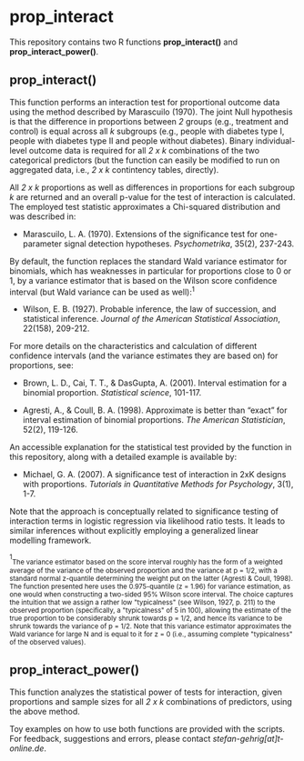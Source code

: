 # prop_interact

This repository contains two R functions **prop_interact()** and **prop_interact_power()**. 

## prop_interact()

This function performs an interaction test for proportional outcome data using the method described by Marascuilo (1970). The joint Null hypothesis is that the difference in proportions between *2* groups (e.g., treatment and control) is equal across all *k* subgroups (e.g., people with diabetes type I, people with diabetes type II and people without diabetes). Binary individual-level outcome data is required for all *2 x k* combinations of the two categorical predictors (but the function can easily be modified to run on aggregated data, i.e., *2 x k* contintency tables, directly).

All *2 x k* proportions as well as differences in proportions for each subgroup *k* are returned and an overall p-value for the test of interaction is calculated. The employed test statistic approximates a Chi-squared distribution and was described in:

+ Marascuilo, L. A. (1970). Extensions of the significance test for one-parameter signal detection hypotheses. *Psychometrika*, 35(2), 237-243.

By default, the function replaces the standard Wald variance estimator for binomials, which has weaknesses in particular for proportions close to 0 or 1, by a variance estimator that is based on the Wilson score confidence interval (but Wald variance can be used as well):<sup>1</sup>

+ Wilson, E. B. (1927). Probable inference, the law of succession, and statistical inference. *Journal of the American Statistical Association*, 22(158), 209-212.

For more details on the characteristics and calculation of different confidence intervals (and the variance estimates they are based on) for proportions, see:

+ Brown, L. D., Cai, T. T., & DasGupta, A. (2001). Interval estimation for a binomial proportion. *Statistical science*, 101-117.

+ Agresti, A., & Coull, B. A. (1998). Approximate is better than “exact” for interval estimation of binomial proportions. *The American Statistician*, 52(2), 119-126.

An accessible explanation for the statistical test provided by the function in this repository, along with a detailed example is available by:

+ Michael, G. A. (2007). A significance test of interaction in 2xK designs with proportions. *Tutorials in Quantitative Methods for Psychology*, 3(1), 1-7.

Note that the approach is conceptually related to significance testing of interaction terms in logistic regression via likelihood ratio tests. It leads to similar inferences without explicitly employing a generalized linear modelling framework.

<sup>1</sup><sub>The variance estimator based on the score interval roughly has the form of a weighted average of the variance of the observed proportion and the variance at p = 1/2, with a standard normal z-quantile determining the weight put on the latter (Agresti & Coull, 1998). The function presented here uses the 0.975-quantile (z = 1.96) for variance estimation, as one would when constructing a two-sided 95% Wilson score interval. The choice captures the intuition that we assign a rather low "typicalness" (see Wilson, 1927, p. 211) to the observed proportion (specifically, a "typicalness" of 5 in 100), allowing the estimate of the true proportion to be considerably shrunk towards p = 1/2, and hence its variance to be shrunk towards the variance of p = 1/2. Note that this variance estimator approximates the Wald variance for large N and is equal to it for z = 0 (i.e., assuming complete "typicalness" of the observed values).</sub>

## prop_interact_power()

This function analyzes the statistical power of tests for interaction, given proportions and sample sizes for all  *2 x k* combinations of predictors, using the above method.

Toy examples on how to use both functions are provided with the scripts. For feedback, suggestions and errors, please contact *stefan-gehrig[at]t-online.de*.
